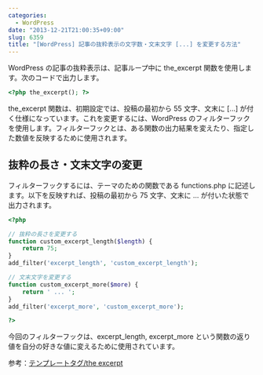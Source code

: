 ```yaml
---
categories:
  - WordPress
date: "2013-12-21T21:00:35+09:00"
slug: 6359
title: "[WordPress] 記事の抜粋表示の文字数・文末文字 [...] を変更する方法"
---
```


WordPress の記事の抜粋表示は、記事ループ中に the_excerpt 関数を使用します。次のコードで出力します。

```php
<?php the_excerpt(); ?>
```

the_excerpt 関数は、初期設定では、投稿の最初から 55 文字、文末に [...] が付く仕様になっています。これを変更するには、WordPress のフィルターフックを使用します。フィルターフックとは、ある関数の出力結果を変えたり、指定した数値を反映するために使用されます。

## 抜粋の長さ・文末文字の変更

フィルターフックするには、テーマのための関数である functions.php に記述します。以下を反映すれば、投稿の最初から 75 文字、文末に ... が付いた状態で出力されます。

```php
<?php

// 抜粋の長さを変更する
function custom_excerpt_length($length) {	
	return 75;
}	
add_filter('excerpt_length', 'custom_excerpt_length');

// 文末文字を変更する
function custom_excerpt_more($more) {
	return ' ... ';
}
add_filter('excerpt_more', 'custom_excerpt_more');

?>
```

今回のフィルターフックは、excerpt_length, excerpt_more という関数の返り値を自分の好きな値に変えるために使用されています。

参考：[テンプレートタグ/the excerpt](http://wpdocs.sourceforge.jp/%E3%83%86%E3%83%B3%E3%83%97%E3%83%AC%E3%83%BC%E3%83%88%E3%82%BF%E3%82%B0/the_excerpt)
